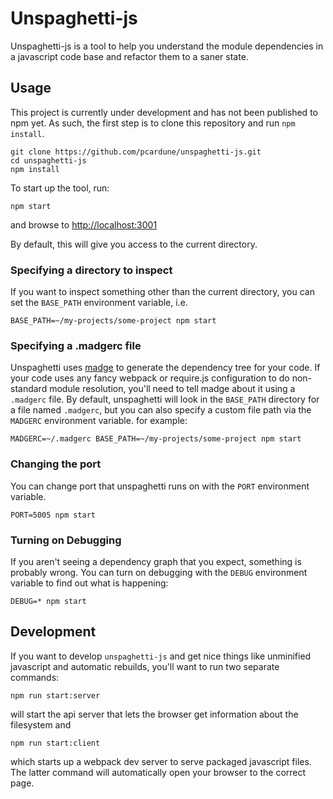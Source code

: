 # Unspaghetti-js

Unspaghetti-js is a tool to help you understand the module dependencies in a
javascript code base and refactor them to a saner state.

## Usage

This project is currently under development and has not been published to npm
yet. As such, the first step is to clone this repository and run `npm install`.

```
git clone https://github.com/pcardune/unspaghetti-js.git
cd unspaghetti-js
npm install
```

To start up the tool, run:

```npm start```

and browse to [http://localhost:3001](http://localhost:3001)

By default, this will give you access to the current directory.

### Specifying a directory to inspect

If you want to inspect something other than the current directory, you can set
the `BASE_PATH` environment variable, i.e.

```
BASE_PATH=~/my-projects/some-project npm start
```

### Specifying a .madgerc file ###

Unspaghetti uses [madge](https://github.com/pahen/madge) to generate the
dependency tree for your code. If your code uses any fancy webpack or require.js
configuration to do non-standard module resolution, you'll need to tell madge
about it using a `.madgerc` file. By default, unspaghetti will look in the
`BASE_PATH` directory for a file named `.madgerc`, but you can also specify a
custom file path via the `MADGERC` environment variable. for example:

```
MADGERC=~/.madgerc BASE_PATH=~/my-projects/some-project npm start
```

### Changing the port ###

You can change port that unspaghetti runs on with the `PORT` environment
variable.

```
PORT=5005 npm start
```

### Turning on Debugging ###

If you aren't seeing a dependency graph that you expect, something is probably
wrong. You can turn on debugging with the `DEBUG` environment variable to find
out what is happening:

```
DEBUG=* npm start
```

## Development

If you want to develop `unspaghetti-js` and get nice things like unminified
javascript and automatic rebuilds, you'll want to run two separate commands:

```
npm run start:server
```

will start the api server that lets the browser get information about the
filesystem and

```
npm run start:client
```

which starts up a webpack dev server to serve packaged javascript files. The
latter command will automatically open your browser to the correct page.
